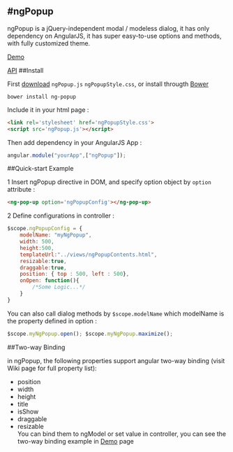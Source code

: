 #ngPopup
-----

ngPopup is a jQuery-independent modal / modeless dialog, it has only dependency on AngularJS, it has super easy-to-use options and methods, with fully customized theme.

[Demo]

[API]
##Install

First [download] ```ngPopup.js``` ```ngPopupStyle.css```, or install througth [Bower]
```
bower install ng-popup
```
Include it in your html page :

```html
<link rel='stylesheet' href='ngPopupStyle.css'>
<script src='ngPopup.js'></script>
```


Then add dependency in your AngularJS App :
```javascript
angular.module("yourApp",["ngPopup"]);
```

##Quick-start Example

1 Insert ngPopup directive in DOM, and specify option object by ```option``` attribute :
```html
<ng-pop-up option='ngPopupConfig'></ng-pop-up>
```
2 Define configurations in controller :

```javascript
$scope.ngPopupConfig = {
	modelName: "myNgPopup",
    width: 500,
    height:500,
    templateUrl:"../views/ngPopupContents.html",
    resizable:true,
    draggable:true,
    position: { top : 500, left : 500},
    onOpen: function(){
    	/*Some Logic...*/
    }
}
```
You can also call dialog methods by ```$scope.modelName``` which modelName is the property defined in option :
```javascript
$scope.myNgPopup.open(); $scope.myNgPopup.maximize();
```  
##Two-way Binding  


in ngPopup, the following properties support angular two-way binding (visit Wiki page for full property list):  
* position
* width
* height
* title
* isShow
* draggable
* resizable  
You can bind them to ngModel or set value in controller, you can see the two-way binding example in [Demo] page

[download]:https://github.com/MarkoCen/ngPopup/tree/master/dist
[Bower]:http://bower.io/
[AngularJS]:https://angularjs.org/
[Demo]:http://markocen.com/ngPopupDemo.html
[API]:https://github.com/MarkoCen/ngPopup/wiki/ngPopup
